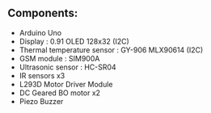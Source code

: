 ## Components:
- Arduino Uno
- Display : 0.91 OLED 128x32 (I2C)
- Thermal temperature sensor : GY-906 MLX90614 (I2C)
- GSM module : SIM900A 
- Ultrasonic sensor : HC-SR04
- IR sensors x3
- L293D Motor Driver Module
- DC Geared BO motor x2
- Piezo Buzzer

